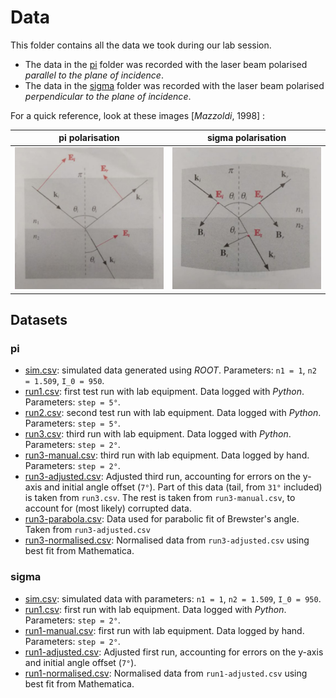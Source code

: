 # Data
This folder contains all the data we took during our lab session.
- The data in the [pi](https://github.com/P2-718na/fresnel-coefficients-experiment/tree/master/data/pi)
  folder was recorded with the laser beam polarised _parallel to the
  plane of incidence_.
- The data in the [sigma](https://github.com/P2-718na/fresnel-coefficients-experiment/tree/master/data/sigma)
  folder was recorded with the laser beam polarised _perpendicular to the plane of incidence_.

For a quick reference, look at these images [_Mazzoldi_, 1998] :

|            pi polarisation            |             sigma polarisation              |
|:-------------------------------------:|:-------------------------------------------:|
| ![pi](../assets/pi-polarisation.jpeg) | ![sigma](../assets/sigma-polarisation.jpeg) |

## Datasets
### pi
- [sim.csv](pi/sim.csv): simulated data generated using _ROOT_. Parameters: `n1 = 1`, `n2 = 1.509`, `I_0 = 950`.
- [run1.csv](pi/run1.csv): first test run with lab equipment. Data logged with _Python_. Parameters: `step = 5°`.
- [run2.csv](pi/run2.csv): second test run with lab equipment. Data logged with _Python_. Parameters: `step = 5°`.
- [run3.csv](pi/run3.csv): third run with lab equipment. Data logged with _Python_. Parameters: `step = 2°`.
- [run3-manual.csv](pi/run3-manual.csv): third run with lab equipment. Data logged by hand. Parameters: `step = 2°`.
- [run3-adjusted.csv](pi/run3-adjusted.csv): Adjusted third run, accounting for errors on the y-axis and initial
  angle offset (`7°`). Part of this data (tail, from `31°` included) is taken from `run3.csv`. The
  rest is taken from `run3-manual.csv`, to account for (most likely) corrupted data.
- [run3-parabola.csv](pi/run3-parabola.csv): Data used for parabolic fit of Brewster's angle. Taken from `run3-adjusted.csv`
- [run3-normalised.csv](pi/run3-normalised.csv): Normalised data from `run3-adjusted.csv` using best fit from Mathematica.

### sigma
- [sim.csv](sigma/sim.csv): simulated data with parameters: `n1 = 1`, `n2 = 1.509`, `I_0 = 950`.
- [run1.csv](sigma/run1-adjusted.csv): first run with lab equipment. Data logged with _Python_. Parameters: `step = 2°`.
- [run1-manual.csv](sigma/run1-manual.csv): first run with lab equipment. Data logged by hand. Parameters: `step =
  2°`.
- [run1-adjusted.csv](sigma/run1-manual.csv): Adjusted first run, accounting for errors on the y-axis and initial
  angle offset (`7°`).
- [run1-normalised.csv](pi/run1-normalised.csv): Normalised data from `run1-adjusted.csv` using best fit from Mathematica.
